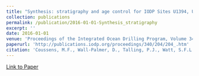 ```yaml
---
title: "Synthesis: stratigraphy and age control for IODP Sites U1394, U1395, and U1396 offshore Montserrat in the Lesser Antilles"
collection: publications
permalink: /publication/2016-01-01-Synthesis_stratigraphy
excerpt: ''
date: 2016-01-01
venue: 'Proceedings of the Integrated Ocean Drilling Program, Volume 340'
paperurl: 'http://publications.iodp.org/proceedings/340/204/204_.htm'
citation: 'Coussens, M.F., Wall-Palmer, D., Talling, P.J., Watt, S.F.L., Hatter, S.J., Cassidy, M., Clare, M., Jutzeler, M., Hatfield, R., McCanta, M., Kataoka, K.S., Endo, D., Palmer, M.R., Stinton, A., Fujinawa, A., Boudon, G., Le Friant, A., Ishizuka, O., Gernon, T., Adachi, T., Aljahdali, M., Breitkreuz, C., <b>Fraass, A.J.</b>, Hornbach, M.J., Lebas, E., Lafuerza, S., Maeno, F., Manga, M., Martinez-Colon, M., McManus, J., Morgan, S., Saito, T., Slagle, A., Subramanyam, K.S.V., Tamura, Y., Trofimovs, J., Villemant, B., Wang, F., & the Expedition 340 scientists, 2016, Synthesis: stratigraphy and age control for IODP Sites U1394, U1395, and U1396 offshore Montserrat in the Lesser Antilles, <i>in</i> Le Friant, A., Ishizuka, O., Stroncik, N.A., and the Expedition 340 Scientists, <i>Proceedings of the Integrated Ocean Drilling Program, Volume 340.</i>'
---
```


[Link to Paper](http://publications.iodp.org/proceedings/340/204/204_.htm)

